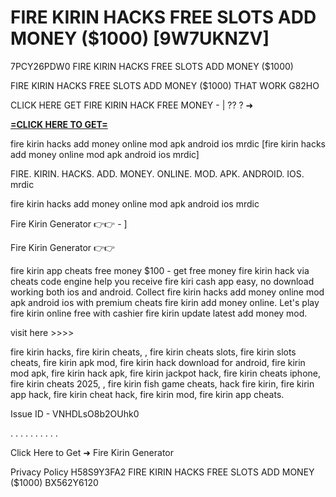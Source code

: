 # FIRE KIRIN HACKS FREE SLOTS ADD MONEY ($1000) [9W7UKNZV]

7PCY26PDW0 FIRE KIRIN HACKS FREE SLOTS ADD MONEY ($1000)

FIRE KIRIN HACKS FREE SLOTS ADD MONEY ($1000) THAT WORK G82HO

CLICK HERE GET FIRE KIRIN HACK FREE MONEY - | ?? ? ➜ 

**[=CLICK HERE TO GET=](https://www.google.com/url?q=https%3A%2F%2Fappbitly.com%2FLsGaa)**

fire kirin hacks add money online mod apk android ios mrdic [fire kirin hacks add money online mod apk android ios mrdic]

FIRE. KIRIN. HACKS. ADD. MONEY. ONLINE. MOD. APK. ANDROID. IOS. mrdic

fire kirin hacks add money online mod apk android ios mrdic

Fire Kirin Generator 👉👉 - ]

Fire Kirin Generator 👉👉 

fire kirin app cheats free money $100 - get free money fire kirin hack via cheats code engine help you receive fire kiri cash app easy, no download working both ios and android. Collect fire kirin hacks add money online mod apk android ios with premium cheats fire kirin add money online. Let's play fire kirin online free with cashier fire kirin update latest add money mod. 

visit here >>>>

fire kirin hacks, fire kirin cheats, , fire kirin cheats slots, fire kirin slots cheats, fire kirin apk mod, fire kirin hack download for android, fire kirin mod apk, fire kirin hack apk, fire kirin jackpot hack, fire kirin cheats iphone, fire kirin cheats 2025, , fire kirin fish game cheats, hack fire kirin, fire kirin app hack, fire kirin cheat hack, fire kirin mod, fire kirin app cheats. 

Issue ID - VNHDLsO8b2OUhk0

. . . . . . . . . . 

Click Here to Get ➜ Fire Kirin Generator

Privacy Policy H58S9Y3FA2 FIRE KIRIN HACKS FREE SLOTS ADD MONEY ($1000) BX562Y6120

